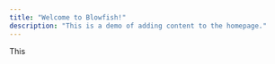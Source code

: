 ```yaml
---
title: "Welcome to Blowfish!"
description: "This is a demo of adding content to the homepage."
---
```


This